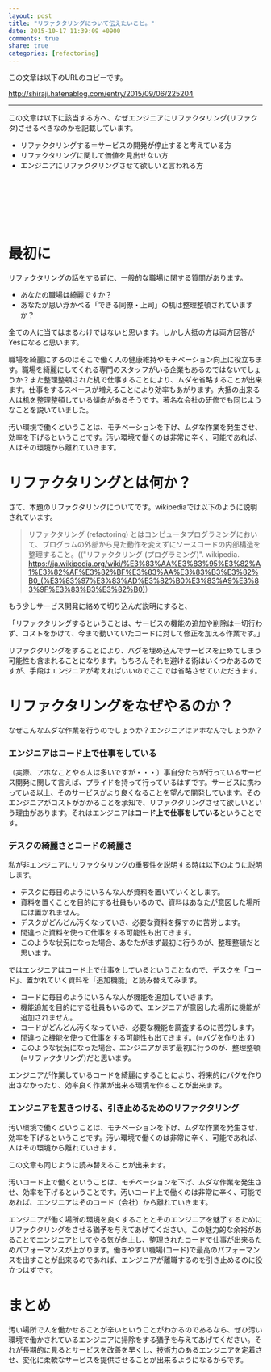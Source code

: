 ```yaml
---
layout: post
title: "リファクタリングについて伝えたいこと。"
date: 2015-10-17 11:39:09 +0900
comments: true
share: true
categories: [refactoring]
---
```


この文章は以下のURLのコピーです。

http://shiraji.hatenablog.com/entry/2015/09/06/225204

---

この文章は以下に該当する方へ、なぜエンジニアにリファクタリング(リファクタ)させるべきなのかを記載しています。

* リファクタリングする＝サービスの開発が停止すると考えている方
* リファクタリングに関して価値を見出せない方
* エンジニアにリファクタリングさせて欲しいと言われる方

<script async src="//pagead2.googlesyndication.com/pagead/js/adsbygoogle.js"></script>
<!-- 728x90 -->
<ins class="adsbygoogle"
     style="display:inline-block;width:728px;height:90px"
     data-ad-client="ca-pub-3940616565912592"
     data-ad-slot="7693358062"></ins>
<script>
(adsbygoogle = window.adsbygoogle || []).push({});
</script>

<!-- more -->

# 最初に

リファクタリングの話をする前に、一般的な職場に関する質問があります。

* あなたの職場は綺麗ですか？
* あなたが思い浮かべる「できる同僚・上司」の机は整理整頓されていますか？

全ての人に当てはまるわけではないと思います。しかし大抵の方は両方回答がYesになると思います。

職場を綺麗にするのはそこで働く人の健康維持やモチベーション向上に役立ちます。職場を綺麗にしてくれる専門のスタッフがいる企業もあるのではないでしょうか？また整理整頓された机で仕事することにより、ムダを省略することが出来ます。仕事をするスペースが増えることにより効率もあがります。大抵の出来る人は机を整理整頓している傾向があるそうです。著名な会社の研修でも同じようなことを説いていました。

汚い環境で働くということは、モチベーションを下げ、ムダな作業を発生させ、効率を下げるということです。汚い環境で働くのは非常に辛く、可能であれば、人はその環境から離れていきます。

# リファクタリングとは何か？

さて、本題のリファクタリングについてです。wikipediaでは以下のように説明されています。

> リファクタリング (refactoring) とはコンピュータプログラミングにおいて、プログラムの外部から見た動作を変えずにソースコードの内部構造を整理すること。(("リファクタリング (プログラミング)". wikipedia. https://ja.wikipedia.org/wiki/%E3%83%AA%E3%83%95%E3%82%A1%E3%82%AF%E3%82%BF%E3%83%AA%E3%83%B3%E3%82%B0_(%E3%83%97%E3%83%AD%E3%82%B0%E3%83%A9%E3%83%9F%E3%83%B3%E3%82%B0))

もう少しサービス開発に絡めて切り込んだ説明にすると、

「リファクタリングするということは、サービスの機能の追加や削除は一切行わず、コストをかけて、今まで動いていたコードに対して修正を加える作業です。」

リファクタリングをすることにより、バグを埋め込んでサービスを止めてしまう可能性も含まれることになります。もちろんそれを避ける術はいくつかあるのですが、手段はエンジニアが考えればいいのでここでは省略させていただきます。

# リファクタリングをなぜやるのか？

なぜこんなムダな作業を行うのでしょうか？エンジニアはアホなんでしょうか？

### エンジニアはコード上で仕事をしている

（実際、アホなことやる人は多いですが・・・）事自分たちが行っているサービス開発に関して言えば、プライドを持って行っているはずです。サービスに携わっている以上、そのサービスがより良くなることを望んで開発しています。そのエンジニアがコストがかかることを承知で、リファクタリングさせて欲しいという理由があります。それはエンジニアは<b>コード上で仕事をしている</b>ということです。

### デスクの綺麗さとコードの綺麗さ

私が非エンジニアにリファクタリングの重要性を説明する時は以下のように説明します。

* デスクに毎日のようにいろんな人が資料を置いていくとします。
* 資料を置くことを目的にする社員もいるので、資料はあなたが意図した場所には置かれません。
* デスクがどんどん汚くなっていき、必要な資料を探すのに苦労します。
* 間違った資料を使って仕事をする可能性も出てきます。
* このような状況になった場合、あなたがまず最初に行うのが、整理整頓だと思います。

ではエンジニアはコード上で仕事をしているということなので、デスクを「コード」、置かれていく資料を「追加機能」と読み替えてみます。

* コードに毎日のようにいろんな人が機能を追加していきます。
* 機能追加を目的にする社員もいるので、エンジニアが意図した場所に機能が追加されません。
* コードがどんどん汚くなっていき、必要な機能を調査するのに苦労します。
* 間違った機能を使って仕事をする可能性も出てきます。(=バグを作り出す)
* このような状況になった場合、エンジニアがまず最初に行うのが、整理整頓(=リファクタリング)だと思います。

エンジニアが作業しているコードを綺麗にすることにより、将来的にバグを作り出さなかったり、効率良く作業が出来る環境を作ることが出来ます。

### エンジニアを惹きつける、引き止めるためのリファクタリング

汚い環境で働くということは、モチベーションを下げ、ムダな作業を発生させ、効率を下げるということです。汚い環境で働くのは非常に辛く、可能であれば、人はその環境から離れていきます。

この文章も同じように読み替えることが出来ます。

汚いコード上で働くということは、モチベーションを下げ、ムダな作業を発生させ、効率を下げるということです。汚いコード上で働くのは非常に辛く、可能であれば、エンジニアはそのコード（会社）から離れていきます。

エンジニアが働く場所の環境を良くすることとそのエンジニアを魅了するためにリファクタリングをさせる猶予を与えてあげてください。この魅力的な余裕があることでエンジニアとしてやる気が向上し、整理されたコードで仕事が出来るためパフォーマンスが上がります。働きやすい職場(コード)で最高のパフォーマンスを出すことが出来るのであれば、エンジニアが離職するのを引き止めるのに役立つはずです。

# まとめ

汚い場所で人を働かせることが辛いということがわかるのであるなら、ぜひ汚い環境で働かされているエンジニアに掃除をする猶予を与えてあげてください。それが長期的に見るとサービスを改善を早くし、技術力のあるエンジニアを定着させ、変化に柔軟なサービスを提供させることが出来るようになるからです。
